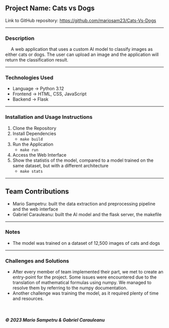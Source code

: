 ## Project Name: Cats vs Dogs
Link to GitHub repository: https://github.com/mariosam23/Cats-Vs-Dogs

---

### Description
&emsp; A web application that uses a custom AI model to classify images as either cats or dogs.
The user can upload an image and the application will return the classification result.


---

### Technologies Used
- Language → Python 3.12
- Frontend → HTML, CSS, JavaScript
- Backend → Flask

---

### Installation and Usage Instructions
1. Clone the Repository
2. Install Dependencies
   - `make build`
3. Run the Application
    - `make run`
4. Access the Web Interface
5. Show the statistis of the model, compared to a model trained on the same dataset, but with a different architecture
   - `make stats`

---

## Team Contributions
- Mario Sampetru: built the data extraction and preprocessing pipeline and the web interface
- Gabriel Carauleanu: built the AI model and the flask server, the makefile

---

### Notes
- The model was trained on a dataset of 12,500 images of cats and dogs

---

### Challenges and Solutions
- After every member of team implemented their part, we met to create an entry-point
for the project. Some issues were encountered due to the translation of mathematical
formulas using numpy. We managed to resolve them by referring to the numpy documentation.
- Another challenge was training the model, as it required plenty of time and resources.
<br>

<h5> &copy; 2023 Mario Sampetru & Gabriel Carauleanu </h5>
